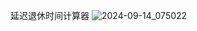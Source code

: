 延迟退休时间计算器
![2024-09-14_075022](https://github.com/user-attachments/assets/f383b5fa-1c30-4551-9f22-eef379b8e00f)

